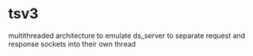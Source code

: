 # tsv3
multithreaded architecture to emulate ds_server to separate request and response sockets into their own thread
